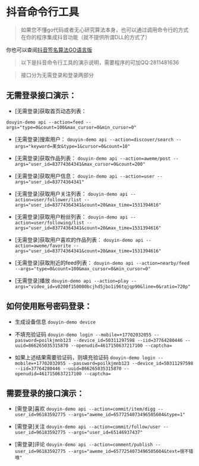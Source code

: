 # 抖音命令行工具
> 如果您不懂go代码或者无心研究算法本身，也可以通过调用命令行的方式在你的程序集成抖音功能（就不提供所谓DLL的方式了）

你也可以查阅[抖音签名算法GO语言版](https://github.com/sweet8-asia/douyin-sign)

>以下是抖音命令行工具的演示说明，需要程序的可加QQ:2811481636

>接口分为无需登录和登录两部分


## 无需登录接口演示：
+ [无需登录]获取首页动态列表：

`douyin-demo api --action=feed --args="type=0&count=100&max_cursor=0&min_cursor=0"`

+ [无需登录]搜索用户：
`douyin-demo api --action=discover/search --args="keyword=美女&type=1&cursor=0&count=10"`

+ [无需登录]获取作品列表：
`douyin-demo api --action=aweme/post --args="user_id=83774364341&max_cursor=0&count=200"`
+ [无需登录]获取用户信息：
`douyin-demo api --action=user --args="user_id=83774364341"`
+ [无需登录]获取用户关注列表：
`douyin-demo api --action=user/follower/list --args="user_id=83774364341&count=20&max_time=1531394616"`
+ [无需登录]获取用户粉丝列表：
`douyin-demo api --action=user/following/list --args="user_id=83774364341&count=20&max_time=1531394616"`
+ [无需登录]获取用户喜欢的作品列表：
`douyin-demo api --action=aweme/favorite --args="user_id=83774364341&count=20&max_time=1531394616"`

+ [无需登录]获取附近的feed列表：
`douyin-demo api --action=nearby/feed --args="type=0&count=100&max_cursor=0&min_cursor=0"`


+ [无需登录]播放 
`douyin-demo api --action=play --args="video_id=v0200f150000bcjhd5jbo1i96tqjqp90&line=0&ratio=720p"`

## 如何使用账号密码登录：
+ 生成设备信息
`douyin-demo device`

+ 不填充验证码
`douyin-demo login --mobile=+17702032055 --password=poilkjmnb123 --device_id=50311297598 --iid=37764280446 --uuid=866265035315870 --openudid=4617150637217100 --captcha=`

+ 如果上述结果需要验证码，则填充验证码
`douyin-demo login --mobile=+17702032055 --password=poilkjmnb123 --device_id=50311297598 --iid=37764280446 --uuid=866265035315870 --openudid=4617150637217100 --captcha=`


## 需要登录的接口演示：

+ [需登录]喜欢 
`douyin-demo api --action=commit/item/digg --user_id=96183592775 --args="aweme_id=6577254073496505604&type=1"`

+ [需登录]关注 
`douyin-demo api --action=commit/follow/user --user_id=96183592775 --args="user_id=65146937437"`

+ [需登录]评论 
`douyin-demo api --action=comment/publish --user_id=96183592775 --args="aweme_id=6577254073496505604&text=很不错哦"`

